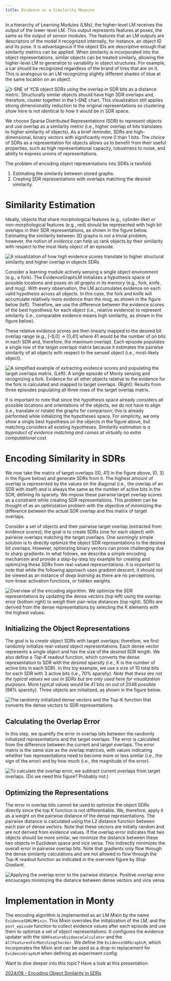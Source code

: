 ```yaml
---
title: Evidence as a Similarity Measure
---
```

In a hierarchy of Learning Modules (LMs), the higher-level LM receives the output of the lower-level LM. This output represents features at poses, the same as the output of sensor modules. The features that an LM outputs are descriptors of the model it recognized internally, for instance, an object ID and its pose. It is advantageous if the object IDs are descriptive enough that similarity metrics can be applied. When similarity is incorporated into the object representations, similar objects can be treated similarly, allowing the higher-level LM to generalize to variability in object structures. For example, a car should be recognized regardless of the brand of tires that are on it. This is analogous to an LM recognizing slightly different shades of blue at the same location on an object.

![t-SNE of YCB object SDRs using the overlap in SDR bits as a distance metric. Structurally similar objects should have high SDR overlaps and, therefore, cluster together in the t-SNE chart. This visualization still applies strong dimensionality reduction to the original representations so clustering show here is not identical to how it would be in SDR space.](../../figures/how-monty-works/tsne_after.png)


We choose Sparse Distributed Representations (SDR) to represent objects and use overlap as a similarity metric (i.e., higher overlap of bits translates to higher similarity of objects). As a brief reminder, SDRs are high-dimensional, binary vectors with significantly more 0 than 1 bits. The choice of SDRs as a representation for objects allows us to benefit from their useful properties, such as high representational capacity, robustness to noise, and ability to express unions of representations. 

The problem of encoding object representations into SDRs is twofold: 

1. Estimating the similarity between stored graphs.
2. Creating SDR representations with overlaps matching the desired similarity.

# Similarity Estimation

Ideally, objects that share morphological features (e.g., cylinder-like) or non-morphological features (e.g., red) should be represented with high bit overlaps in their SDR representations, as shown in the figure below. Estimating the similarity between 3D graphs is not a trivial problem; however, the notion of _evidence_ can help us rank objects by their similarity with respect to the most likely object of an episode.

![A visualization of how high evidence scores translate to higher structural similarity and higher overlap in objects SDRs](../../figures/how-monty-works/similarity_from_evidence.png)


Consider a learning module actively sensing a single object environment (e.g., a fork). The EvidenceGraphLM initializes a hypothesis space of possible locations and poses on _all graphs_ in its memory (e.g., fork, knife, and mug). With every observation, the LM accumulates evidence on each valid hypothesis across all objects. In this case, the fork and knife will accumulate relatively more evidence than the mug, as shown in the figure below (left). Therefore, we use the difference between the evidence scores of the best hypothesis for each object (i.e., relative evidence) to represent similarity (i.e., comparable evidence means high similarity, as shown in the figure below). 

These relative evidence scores are then linearly mapped to the desired bit overlap range (e.g., [-8,0] -> [0,41] where 41 would be the number of on bits in each SDR and, therefore, the maximum overlap). Each episode populates a single row of the target overlaps matrix because it estimates the pairwise similarity of all objects with respect to the sensed object (i.e., most-likely object).

![A simplified example of extracting evidence scores and populating the target overlaps matrix. **(Left)**: A single episode of Monty sensing and recognizing a fork. Evidence for all other objects relative to the evidence for the fork is calculated and mapped to target overlaps. **(Right)**: Results from three episodes populating all three rows of the target overlap matrix. ](../../figures/how-monty-works/evidence_scores.png)


It is important to note that since the hypothesis space already considers all possible locations and orientations of the objects, we do not have to align (i.e., translate or rotate) the graphs for comparison; this is already performed while initializing the hypotheses space. For simplicity, we only show a single best hypothesis on the objects in the figure above, but matching considers all existing hypotheses. _Similarity estimation is a byproduct of evidence matching and comes at virtually no extra computational cost._

# Encoding Similarity in SDRs

We now take the matrix of target overlaps ([0, 41] in the figure above, [0, 3] in the figure below) and generate SDRs from it. The highest amount of overlap is represented by the values on the diagonal (i.e., the overlap of an SDR with itself) and is always the same as the number of active bits in the SDR, defining its sparsity. We impose these pairwise target overlap scores as a constraint while creating SDR representations. This problem can be thought of as an optimization problem with the objective of minimizing the difference between the actual SDR overlap and this matrix of target overlaps. 

Consider a set of objects and their pairwise target overlap (extracted from evidence scores); the goal is to create SDRs (one for each object) with pairwise overlaps matching the target overlaps. One _seemingly_ simple solution is to directly optimize the object SDR representations to the desired bit overlaps. However, optimizing binary vectors can prove challenging due to sharp gradients. In what follows, we describe a simple encoding mechanism and provide a step-by-step toy example for creating and optimizing these SDRs from real-valued representations. It is important to note that while the following approach uses gradient descent, it should not be viewed as an instance of _deep learning_ as there are no perceptrons, non-linear activation functions, or hidden weights.

![Overview of the encoding algorithm. We optimize the SDR representations by updating the dense vectors (top left) using the overlap error (bottom right) to weigh their pair-wise distances (top right). SDRs are derived from the dense representations by selecting the K elements with the highest values.](../../figures/how-monty-works/full_algorithm.png)


## Initializing the Object Representations

The goal is to _create_ object SDRs with target overlaps; therefore, we first randomly initialize real-valued object representations. Each dense vector represents a single object and has the size of the desired SDR length. We also define a _Top-K_ readout function, which converts the dense representation to SDR with the desired sparsity (i.e., K is the number of active bits in each SDR). In this toy example, we use a size of 10 total bits for each SDR with 3 active bits (i.e., 70% sparsity). _Note that these are not the typical values we use in SDRs but are only used here for visualization purposes_. More typical values would be 41 bits on out of 2048 possible (98% sparsity). Three objects are initialized, as shown in the figure below.

![The randomly initialized dense vectors and the Top-K function that converts the dense vectors to SDR representations](../../figures/how-monty-works/screenshot_2024_08_07_at_11.11.18_am.png)


## Calculating the Overlap Error

In this step, we quantify the error in overlap bits between the randomly initialized representations and the target overlaps. The error is calculated from the difference between the current and target overlaps. The error matrix is the same size as the overlap matrices, with values indicating whether two representations need to become more or less similar (i.e., the sign of the error) and by how much (i.e., the magnitude of the error).

![To calculate the overlap error, we subtract current overlaps from target overlaps. (Do we need this figure? Probably not.)](../../figures/how-monty-works/overlap_error.png)


## Optimizing the Representations

The error in overlap bits cannot be used to optimize the object SDRs directly since the top K function is not differentiable. We, therefore, apply it as a weight on the pairwise distance of the dense representations. The pairwise distance is calculated using the L2 distance function between each pair of dense vectors. Note that these vectors are initially random and are not derived from evidence values. If the overlap error indicates that two objects should be more similar, we minimize the distance between these two objects in Euclidean space and vice versa. This indirectly minimizes the overall error in pairwise overlap bits. Note that gradients only flow through the dense similarity calculations and are not allowed to flow through the Top-K readout function as indicated in the overview figure by _Stop Gradient_.

![Applying the overlap error to the pairwise distance. Positive overlap error encourages minimizing the distance between dense vectors and vice versa.](../../figures/how-monty-works/gradient_component.png)


# Implementation in Monty

The encoding algorithm is implemented as an LM Mixin by the name `EvidenceSDRLMMixin`. This Mixin overrides the initialization of the LM, and the `post_episode` function to collect evidence values after each episode and use them to optimize a set of object representations. It configures the evidence updater with the `SDRFeatureEvidenceCalculator` and the `AllFeaturesForMatchingChecker`. We define the `EvidenceSDRGraphLM`, which incorporates the Mixin and can be used as a drop-in replacement for `EvidenceGraphLM` when defining an experiment config.

Want to dive deeper into this topic? Have a look at this presentation:

[2024/08 - Encoding Object Similarity in SDRs](https://www.youtube.com/watch?v=qHdl8tlzY3k)
